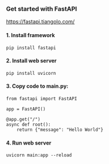 ### Get started with FastAPI
https://fastapi.tiangolo.com/


#### 1. Install framework
```pip install fastapi```


#### 2. Install web server
```pip install uvicorn```


#### 3. Copy code to main.py:
```
from fastapi import FastAPI

app = FastAPI()

@app.get("/")
async def root():
    return {"message": "Hello World"}

````


#### 4. Run web server
```uvicorn main:app --reload```
